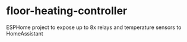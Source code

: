 # floor-heating-controller
ESPHome project to expose up to 8x relays and temperature sensors to HomeAssistant
